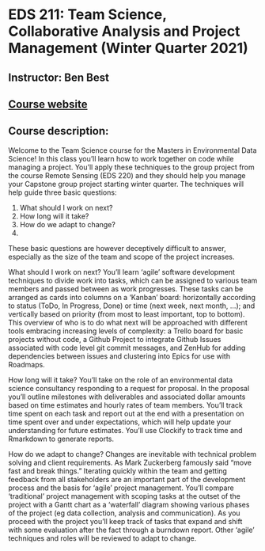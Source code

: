 # EDS 211: Team Science, Collaborative Analysis and Project Management (Winter Quarter 2021) 
## Instructor: Ben Best 
## [Course website](https://bbest.github.io/eds211-team/)

## Course description: 
Welcome to the Team Science course for the Masters in Environmental Data Science! In this class you’ll learn how to work together on code while managing a project. You’ll apply these techniques to the group project from the course Remote Sensing (EDS 220) and they should help you manage your Capstone group project starting winter quarter. The techniques will help guide three basic questions:

1. What should I work on next?
2. How long will it take?
3. How do we adapt to change?
4. 
These basic questions are however deceptively difficult to answer, especially as the size of the team and scope of the project increases.

What should I work on next? You’ll learn ‘agile’ software development techniques to divide work into tasks, which can be assigned to various team members and passed between as work progresses. These tasks can be arranged as cards into columns on a ‘Kanban’ board: horizontally according to status (ToDo, In Progress, Done) or time (next week, next month, …); and vertically based on priority (from most to least important, top to bottom). This overview of who is to do what next will be approached with different tools embracing increasing levels of complexity: a Trello board for basic projects without code, a Github Project to integrate Github Issues associated with code level git commit messages, and ZenHub for adding dependencies between issues and clustering into Epics for use with Roadmaps.

How long will it take? You’ll take on the role of an environmental data science consultancy responding to a request for proposal. In the proposal you’ll outline milestones with deliverables and associated dollar amounts based on time estimates and hourly rates of team members. You’ll track time spent on each task and report out at the end with a presentation on time spent over and under expectations, which will help update your understanding for future estimates. You’ll use Clockify to track time and Rmarkdown to generate reports.

How do we adapt to change? Changes are inevitable with technical problem solving and client requirements. As Mark Zuckerberg famously said “move fast and break things.” Iterating quickly within the team and getting feedback from all stakeholders are an important part of the development process and the basis for ‘agile’ project management. You’ll compare ‘traditional’ project management with scoping tasks at the outset of the project with a Gantt chart as a ‘waterfall’ diagram showing various phases of the project (eg data collection, analysis and communication). As you proceed with the project you’ll keep track of tasks that expand and shift with some evaluation after the fact through a burndown report. Other ‘agile’ techniques and roles will be reviewed to adapt to change.
